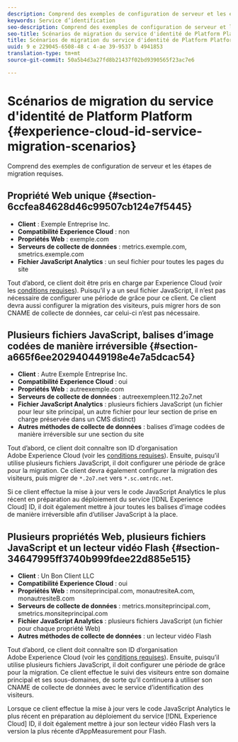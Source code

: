 ```yaml
---
description: Comprend des exemples de configuration de serveur et les étapes de migration requises.
keywords: Service d’identification
seo-description: Comprend des exemples de configuration de serveur et les étapes de migration requises.
seo-title: Scénarios de migration du service d'identité de Platform Platform
title: Scénarios de migration du service d'identité de Platform Platform
uuid: 9 e 229045-6508-48 c 4-ae 39-9537 b 4941853
translation-type: tm+mt
source-git-commit: 50a5b4d3a27fd8b21437f02bd9390565f23ac7e6

---
```



# Scénarios de migration du service d&#39;identité de Platform Platform {#experience-cloud-id-service-migration-scenarios}

Comprend des exemples de configuration de serveur et les étapes de migration requises.

## Propriété Web unique {#section-6ccfea84628d46c99507cb124e7f5445}

* **Client** : Exemple Entreprise Inc.
* **Compatibilité Experience Cloud** : non
* **Propriétés Web** : exemple.com
* **Serveurs de collecte de données** : metrics.exemple.com, smetrics.exemple.com
* **Fichier JavaScript Analytics** : un seul fichier pour toutes les pages du site

Tout d’abord, ce client doit être pris en charge par Experience Cloud (voir les [conditions requises](../../reference/requirements.md)). Puisqu’il y a un seul fichier JavaScript, il n’est pas nécessaire de configurer une période de grâce pour ce client. Ce client devra aussi configurer la migration des visiteurs, puis migrer hors de son CNAME de collecte de données, car celui-ci n’est pas nécessaire.

## Plusieurs fichiers JavaScript, balises d’image codées de manière irréversible {#section-a665f6ee202940449198e4e7a5dcac54}

* **Client** : Autre Exemple Entreprise Inc.
* **Compatibilité Experience Cloud** : oui
* **Propriétés Web** : autreexemple.com
* **Serveurs de collecte de données** : autreexempleen.112.2o7.net
* **Fichier JavaScript Analytics** : plusieurs fichiers JavaScript (un fichier pour leur site principal, un autre fichier pour leur section de prise en charge préservée dans un CMS distinct)
* **Autres méthodes de collecte de données** : balises d’image codées de manière irréversible sur une section du site

Tout d’abord, ce client doit connaître son ID d’organisation Adobe Experience Cloud (voir les [conditions requises](../../reference/requirements.md)). Ensuite, puisqu’il utilise plusieurs fichiers JavaScript, il doit configurer une période de grâce pour la migration. Ce client devra également configurer la migration des visiteurs, puis migrer de `*.2o7.net` vers `*.sc.omtrdc.net`.

Si ce client effectue la mise à jour vers le code JavaScript Analytics le plus récent en préparation au déploiement du service [!DNL Experience Cloud] ID, il doit également mettre à jour toutes les balises d’image codées de manière irréversible afin d’utiliser JavaScript à la place.

## Plusieurs propriétés Web, plusieurs fichiers JavaScript et un lecteur vidéo Flash {#section-34647995ff3740b999fdee22d885e515}

* **Client** : Un Bon Client LLC
* **Compatibilité Experience Cloud** : oui
* **Propriétés Web** : monsiteprincipal.com, monautresiteA.com, monautresiteB.com
* **Serveurs de collecte de données** : metrics.monsiteprincipal.com, smetrics.monsiteprincipal.com
* **Fichier JavaScript Analytics** : plusieurs fichiers JavaScript (un fichier pour chaque propriété Web)
* **Autres méthodes de collecte de données** : un lecteur vidéo Flash

Tout d’abord, ce client doit connaître son ID d’organisation Adobe Experience Cloud (voir les [conditions requises](../../reference/requirements.md)). Ensuite, puisqu’il utilise plusieurs fichiers JavaScript, il doit configurer une période de grâce pour la migration. Ce client effectue le suivi des visiteurs entre son domaine principal et ses sous-domaines, de sorte qu’il continuera à utiliser son CNAME de collecte de données avec le service d’identification des visiteurs.

Lorsque ce client effectue la mise à jour vers le code JavaScript Analytics le plus récent en préparation au déploiement du service [!DNL Experience Cloud] ID, il doit également mettre à jour son lecteur vidéo Flash vers la version la plus récente d’AppMeasurement pour Flash.
